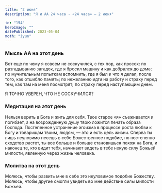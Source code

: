 ```yaml
---
title: "2 июня"
description: "Я и АА 24 часа - «24 часа» — 2 июня"

id: "154"
heroImage: ""
datePublished: 2023-05-04
moth: "iyun"
---
```


### Мысль АА на этот день

Вот еще по чему я совсем не соскучился, с тех пор, как просох: по разгадыванию
загадок, где я бросил машину и как добрался до дома; по мучительным попыткам
вспомнить, где я был и что я делал, после того, как отшибло память; по
нежеланию идти на работу и страху перед тем, как там на меня посмотрят; по
страху перед наступающим днем.

Я ТОЧНО УВЕРЕН, ЧТО НЕ СОСКУЧИЛСЯ?

### Медитация на этот день

Нельзя верить в Бога и жить для себя. Твое старое «я» съеживается и погибает,
а на возрожденную душу твою ложится печать образа Господа. Постепенное
устранение эгоизма в процессе роста любви к Богу и товарищам твоим, людям, —
это и есть цель жизни. Сперва ты лишь неуловимо несешь в себе Божественное
подобие, но постепенно сходство растет, ты все больше и больше становишься
похож на Бога, и наконец те, кто видит тебя, начинают видеть в тебе некую силу
Божьей милости, явленную через жизнь человека.

### Молитва на этот день

Молюсь, чтобы развить мне в себе это неуловимое подобие Божеству. Молюсь,
чтобы другие смогли увидеть во мне действие силы милости Божьей.
